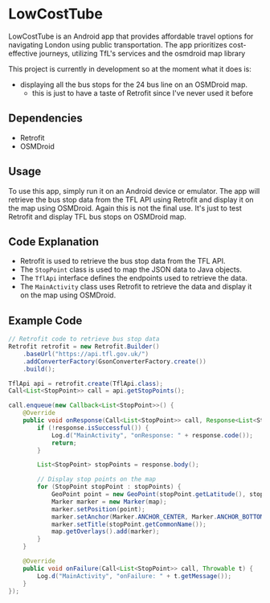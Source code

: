 # LowCostTube
LowCostTube is an Android app that provides affordable travel options for navigating London using public transportation. The app prioritizes cost-effective journeys, utilizing TfL's services and the osmdroid map library

This project is currently in development so at the moment what it does is:
* displaying all the bus stops for the 24 bus line on an OSMDroid map.
   - this is just to have a taste of Retrofit since I've never used it before

## Dependencies

- Retrofit
- OSMDroid

## Usage

To use this app, simply run it on an Android device or emulator. The app will retrieve the bus stop data from the TFL API using Retrofit and display it on the map using OSMDroid. Again this is not the final use. It's just to test Retrofit and display TFL bus stops on OSMDroid map.

## Code Explanation

- Retrofit is used to retrieve the bus stop data from the TFL API.
- The `StopPoint` class is used to map the JSON data to Java objects.
- The `TflApi` interface defines the endpoints used to retrieve the data.
- The `MainActivity` class uses Retrofit to retrieve the data and display it on the map using OSMDroid.

## Example Code

```java
// Retrofit code to retrieve bus stop data
Retrofit retrofit = new Retrofit.Builder()
    .baseUrl("https://api.tfl.gov.uk/")
    .addConverterFactory(GsonConverterFactory.create())
    .build();

TflApi api = retrofit.create(TflApi.class);
Call<List<StopPoint>> call = api.getStopPoints();

call.enqueue(new Callback<List<StopPoint>>() {
    @Override
    public void onResponse(Call<List<StopPoint>> call, Response<List<StopPoint>> response) {
        if (!response.isSuccessful()) {
            Log.d("MainActivity", "onResponse: " + response.code());
            return;
        }

        List<StopPoint> stopPoints = response.body();

        // Display stop points on the map
        for (StopPoint stopPoint : stopPoints) {
            GeoPoint point = new GeoPoint(stopPoint.getLatitude(), stopPoint.getLongitude());
            Marker marker = new Marker(map);
            marker.setPosition(point);
            marker.setAnchor(Marker.ANCHOR_CENTER, Marker.ANCHOR_BOTTOM);
            marker.setTitle(stopPoint.getCommonName());
            map.getOverlays().add(marker);
        }
    }

    @Override
    public void onFailure(Call<List<StopPoint>> call, Throwable t) {
        Log.d("MainActivity", "onFailure: " + t.getMessage());
    }
});

```

